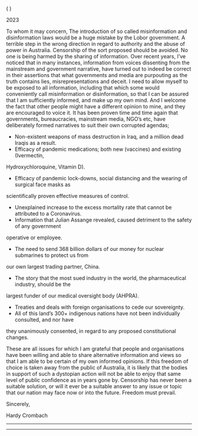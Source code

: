 ( )


2023


To whom it may concern,
The introduction of so called misinformation and disinformation laws would be a huge mistake by the
Lobor government. A terrible step in the wrong direction in regard to authority and the abuse of power
in Australia.
Censorship of the sort proposed should be avoided. No one is being harmed by the sharing of
information.
Over recent years, I’ve noticed that in many instances, information from voices dissenting from the
mainstream and government narrative, have turned out to indeed be correct in their assertions that
what governments and media are purpouting as the truth contains lies, misrepresentations and
deceit. I need to allow myself to be exposed to all information, including that which some would
conveniently call misinformation or disinformation, so that I can be assured that I am sufficiently
informed, and make up my own mind. And I welcome the fact that other people might have a different
opinion to mine, and they are encouraged to voice it.
It has been proven time and time again that governments, bureaucracies, mainstream media, NGO’s
etc, have deliberately formed narratives to suit their own corrupted agendas;

  - Non-existent weapons of mass destruction in Iraq, and a million dead Iraqis as a result.
  - Efficacy of pandemic medications; both new (vaccines) and existing (Ivermectin,

Hydroxychloroquine, Vitamin D).

  - Efficacy of pandemic lock-downs, social distancing and the wearing of surgical face masks as

scientifically proven effective measures of control.

  - Unexplained increase to the excess mortality rate that cannot be attributed to a Coronavirus.
  - Information that Julian Assange revealed, caused detriment to the safety of any government

operative or employee.

  - The need to send 368 billion dollars of our money for nuclear submarines to protect us from

our own largest trading partner, China.

  - The story that the most sued industry in the world, the pharmaceutical industry, should be the

largest funder of our medical oversight body (AHPRA).

  - Treaties and deals with foreign organisations to cede our sovereignty.
  - All of this land’s 300+ indigenous nations have not been individually consulted, and nor have

they unanimously consented, in regard to any proposed constitutional changes.

These are all issues for which I am grateful that people and organisations have been willing and able
to share alternative information and views so that I am able to be certain of my own informed
opinions.
If this freedom of choice is taken away from the public of Australia, it is likely that the bodies in
support of such a dystopian action will not be able to enjoy that same level of public confidence as in
years gone by.
Censorship has never been a suitable solution, or will it ever be a suitable answer to any issue or
topic that our nation may face now or into the future. Freedom must prevail.

Sincerely,

Hardy Crombach


-----

-----

